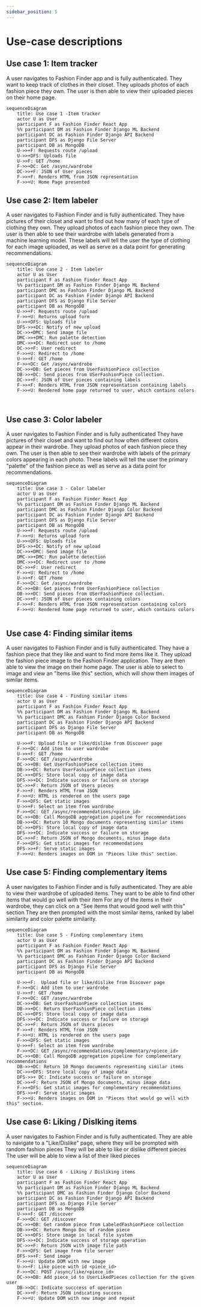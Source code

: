 ```yaml
---
sidebar_position: 5
---
```


# Use-case descriptions

## Use case 1: Item tracker  

A user navigates to Fashion Finder app and is fully authenticated. They want to keep track of clothes in their closet. They uploads photos of each fashion piece they own. The user is then able to view their uploaded pieces on their home page.
```mermaid
sequenceDiagram
    title: Use case 1 -Item tracker
    actor U as User
    participant F as Fashion Finder React App
    %% participant DM as Fashion Finder Django ML Backend
    participant DC as Fashion Finder Django API Backend
    participant DFS as Django File Server
    participant DB as MongoDB
    U->>+F: Requests route /upload
    U->>+DFS: Uploads file
    U->>F: GET /home
    F->>+DC: Get /async/wardrobe
    DC->>+F: JSON of User pieces
    F->>+F: Renders HTML from JSON representation 
    F->>+U: Home Page presented
```
## Use case 2: Item labeler

A user navigates to Fashion Finder and is fully authenticated. They have pictures of their closet and want to find out how many of each type of clothing they own. They upload photos of each fashion piece they own. The user is then able to see their wardrobe with labels generated from a machine learning model. These labels will tell the user the type of clothing for each image uploaded, as well as serve as a data point for generating recommendations. 

```mermaid
sequenceDiagram
    title: Use case 2 - Item labeler
    actor U as User
    participant F as Fashion Finder React App
    %% participant DM as Fashion Finder Django ML Backend
    participant DMC as Fashion Finder Django ML Backend
    participant DC as Fashion Finder Django API Backend
    participant DFS as Django File Server
    participant DB as MongoDB
    U->>+F: Requests route /upload
    F->>+U: Returns upload form
    U->>+DFS: Uploads file
    DFS->>+DC: Notify of new upload
    DC->>+DMC: Send image file
    DMC->>+DMC: Run palette detection
    DMC->>+DC: Redirect user to /home
    DC->>+F: User redirect
    F->>+U: Redirect to /home
    U->>+F: GET /home
    F->>+DC: Get /async/wardrobe
    DC->>+DB: Get pieces from UserFashionPiece collection
    DB->>+DC: Send pieces from USerFashionPiece collection.
    DC->>+F: JSON of User pieces containing labels
    F->>+F: Renders HTML from JSON representation containing labels
    F->>+U: Rendered home page returned to user, which contains colors



```
## Use case 3: Color labeler

A user navigates to Fashion Finder and is fully authenticated They have pictures of their closet and want to find out how often different colors appear in their wardrobe. They upload photos of each fashion piece they own. The user is then able to see their wardrobe with labels of the primary colors appearing in each photo. These labels will tell the user the primary "palette" of the fashion piece as well as serve as a data point for recommendations.
```mermaid
sequenceDiagram
    title: Use case 3 - Color labeler
    actor U as User
    participant F as Fashion Finder React App
    %% participant DM as Fashion Finder Django ML Backend
    participant DMC as Fashion Finder Django Color Backend
    participant DC as Fashion Finder Django API Backend
    participant DFS as Django File Server
    participant DB as MongoDB
    U->>+F: Requests route /upload
    F->>+U: Returns upload form
    U->>+DFS: Uploads file
    DFS->>+DC: Notify of new upload
    DC->>+DMC: Send image file
    DMC->>+DMC: Run palette detection
    DMC->>+DC: Redirect user to /home
    DC->>+F: User redirect
    F->>+U: Redirect to /home
    U->>+F: GET /home
    F->>+DC: Get /async/wardrobe
    DC->>+DB: Get pieces from UserFashionPiece collection
    DB->>+DC: Send pieces from USerFashionPiece collection.
    DC->>+F: JSON of User pieces containing colors
    F->>+F: Renders HTML from JSON representation containing colors
    F->>+U: Rendered home page returned to user, which contains colors


```


## Use case 4: Finding similar items
A user navigates to Fashion Finder and is fully authenticated. They have a fashion piece that they like and want to find more items like it. They upload the fashion piece image to the Fashion Finder application. They are then able to view the image on their home page. The user is able to select to image and view an "Items like this" section, which will show them images of similar items.
```mermaid
sequenceDiagram
    title: Use case 4 - Finding similar items
    actor U as User
    participant F as Fashion Finder React App
    %% participant DM as Fashion Finder Django ML Backend
    %% participant DMC as Fashion Finder Django Color Backend
    participant DC as Fashion Finder Django API Backend
    participant DFS as Django File Server
    participant DB as MongoDB

    U->>+F: Upload file or like/dislike from Discover page
    F->>+DC: Add item to user wardrobe
    U->>+F: GET /home
    F->>+DC: GET /async/wardrobe
    DC->>+DB: Get UserFashionPiece collection items
    DB->>+DC: Return UserFashionPiece collection items
    DC->>+DFS: Store local copy of image data
    DFS->>+DC: Indicate success or failure on storage 
    DC->>+F: Return JSON of Users pieces
    F->>+F: Renders HTML from JSON
    F->>+U: HTML is rendered on the users page
    F->>+DFS: Get static images
    U->>+F: Select an item from wardrobe
    F->>+DC: GET /async/recommendations/<piece_id>
    DC->>+DB: Call MongoDB aggregation pipeline for recommendations
    DB->>+DC: Return 10 Mongo documents representing similar items
    DC->>+DFS: Store local copy of image data
    DFS->>+DC: Indicate success or failure on storage
    DC->>+F: Return JSON of Mongo documents, minus image data
    F->>+DFS: Get static images for recommendations
    DFS->>+F: Serve static images
    F->>+U: Renders images on DOM in "Pieces like this" section.
```
## Use case 5: Finding complementary items
A user navigates to Fashion Finder and is fully authenticated.
They are able to view their wardrobe of uploaded items.
They want to be able to find other items that would go well with their item
For any of the items in their wardrobe, they can click on a "See items that would good well with this" section
They are then prompted with the most similar items, ranked by label similarity and color palette similarity. 
```mermaid
sequenceDiagram
    title: Use case 5 - Finding complementary items
    actor U as User
    participant F as Fashion Finder React App
    %% participant DM as Fashion Finder Django ML Backend
    %% participant DMC as Fashion Finder Django Color Backend
    participant DC as Fashion Finder Django API Backend
    participant DFS as Django File Server
    participant DB as MongoDB

    U->>+F:  Upload file or like/dislike from Discover page
    F->>+DC: Add item to user wardrobe
    U->>+F: GET /home
    F->>+DC: GET /async/wardrobe
    DC->>+DB: Get UserFashionPiece collection items
    DB->>+DC: Return UserFashionPiece collection items
    DC->>+DFS: Store local copy of image data
    DFS->>+DC: Indicate success or failure on storage 
    DC->>+F: Return JSON of Users pieces
    F->>+F: Renders HTML from JSON
    F->>+U: HTML is rendered on the users page
    F->>+DFS: Get static images
    U->>+F: Select an item from wardrobe
    F->>+DC: GET /async/recommendations/complementary/<piece_id>
    DC->>+DB: Call MongoDB aggregation pipeline for complementary recommendations
    DB->>+DC: Return 10 Mongo documents representing similar items
    DC->>+DFS: Store local copy of image data
    DFS->>+ DC: Indicate success or failure on storage
    DC->>+F: Return JSON of Mongo documents, minus image data
    F->>+DFS: Get static images for complementary recommendations
    DFS->>+F: Serve static images
    F->>+U: Renders images on DOM in "Pieces that would go well with this" section.

```
## Use case 6: Liking / Dislking items  
A user navigates to Fashion Finder and is fully authenticated.
They are able to navigate to a "Like/Dislike" page, where they will be prompted with random fashion pieces
They will be able to like or dislike different pieces
The user will be able to view a list of their liked pieces

```mermaid
sequenceDiagram
    title: Use case 6 - Liking / Disliking items
    actor U as User
    participant F as Fashion Finder React App
    %% participant DM as Fashion Finder Django ML Backend
    %% participant DMC as Fashion Finder Django Color Backend
    participant DC as Fashion Finder Django API Backend
    participant DFS as Django File Server
    participant DB as MongoDB
    U->>+F: GET /discover
    F->>+DC: GET /discover
    DC->>+DB: Get random piece from LabeledFashionPiece collection
    DB->>+DC: Return Mongo Doc of random piece
    DC->>+DFS: Store image in local file system
    DFS->>+DC: Indicate success of storage operation
    DC->>+F: Return JSON with image file path
    F->>+DFS: Get image from file server
    DFS->>+F: Send image
    F->>+U: Update DOM with new image
    U->>+F: Like piece with id <piece_id>
    F->>+DC: POST /async/like/<piece_id>
    DC->>+DB: Add piece_id to UserLikedPieces collection for the given user
    DB->>DC: Indicate succcess of operation 
    DC->>+F: Return JSON indicating success
    F->>+U: Update DOM with new image and repeat 
```
